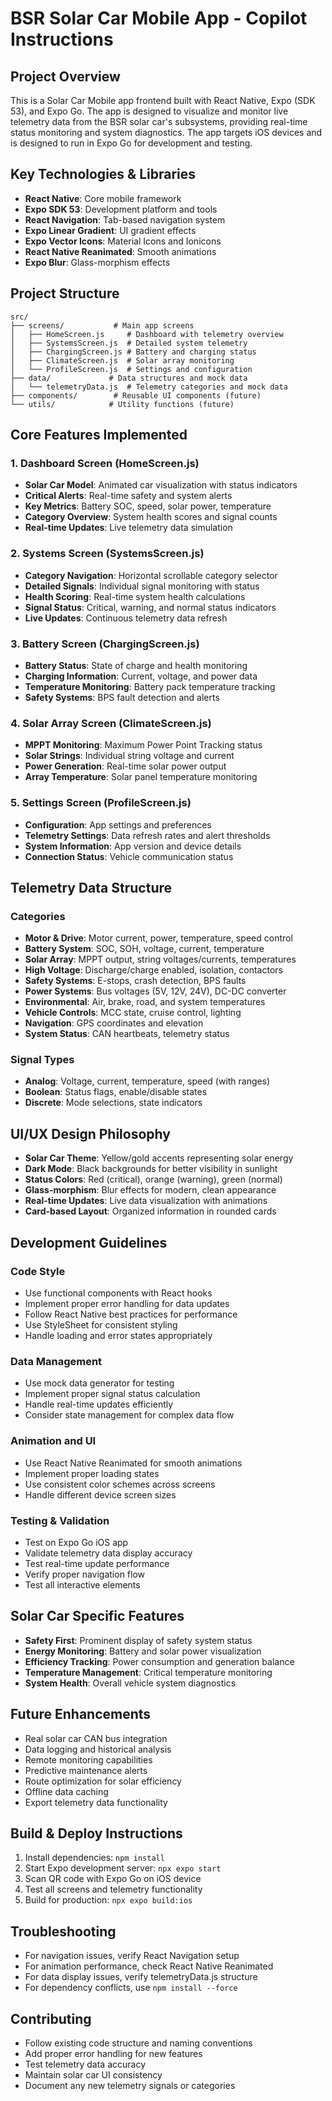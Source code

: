 # BSR Solar Car Mobile App - Copilot Instructions

## Project Overview
This is a Solar Car Mobile app frontend built with React Native, Expo (SDK 53), and Expo Go. The app is designed to visualize and monitor live telemetry data from the BSR solar car's subsystems, providing real-time status monitoring and system diagnostics. The app targets iOS devices and is designed to run in Expo Go for development and testing.

## Key Technologies & Libraries
- **React Native**: Core mobile framework
- **Expo SDK 53**: Development platform and tools
- **React Navigation**: Tab-based navigation system
- **Expo Linear Gradient**: UI gradient effects
- **Expo Vector Icons**: Material Icons and Ionicons
- **React Native Reanimated**: Smooth animations
- **Expo Blur**: Glass-morphism effects

## Project Structure
```
src/
├── screens/           # Main app screens
│   ├── HomeScreen.js     # Dashboard with telemetry overview
│   ├── SystemsScreen.js  # Detailed system telemetry
│   ├── ChargingScreen.js # Battery and charging status
│   ├── ClimateScreen.js  # Solar array monitoring
│   └── ProfileScreen.js  # Settings and configuration
├── data/             # Data structures and mock data
│   └── telemetryData.js  # Telemetry categories and mock data
├── components/        # Reusable UI components (future)
└── utils/            # Utility functions (future)
```

## Core Features Implemented

### 1. Dashboard Screen (HomeScreen.js)
- **Solar Car Model**: Animated car visualization with status indicators
- **Critical Alerts**: Real-time safety and system alerts
- **Key Metrics**: Battery SOC, speed, solar power, temperature
- **Category Overview**: System health scores and signal counts
- **Real-time Updates**: Live telemetry data simulation

### 2. Systems Screen (SystemsScreen.js)
- **Category Navigation**: Horizontal scrollable category selector
- **Detailed Signals**: Individual signal monitoring with status
- **Health Scoring**: Real-time system health calculations
- **Signal Status**: Critical, warning, and normal status indicators
- **Live Updates**: Continuous telemetry data refresh

### 3. Battery Screen (ChargingScreen.js)
- **Battery Status**: State of charge and health monitoring
- **Charging Information**: Current, voltage, and power data
- **Temperature Monitoring**: Battery pack temperature tracking
- **Safety Systems**: BPS fault detection and alerts

### 4. Solar Array Screen (ClimateScreen.js)
- **MPPT Monitoring**: Maximum Power Point Tracking status
- **Solar Strings**: Individual string voltage and current
- **Power Generation**: Real-time solar power output
- **Array Temperature**: Solar panel temperature monitoring

### 5. Settings Screen (ProfileScreen.js)
- **Configuration**: App settings and preferences
- **Telemetry Settings**: Data refresh rates and alert thresholds
- **System Information**: App version and device details
- **Connection Status**: Vehicle communication status

## Telemetry Data Structure

### Categories
- **Motor & Drive**: Motor current, power, temperature, speed control
- **Battery System**: SOC, SOH, voltage, current, temperature
- **Solar Array**: MPPT output, string voltages/currents, temperatures
- **High Voltage**: Discharge/charge enabled, isolation, contactors
- **Safety Systems**: E-stops, crash detection, BPS faults
- **Power Systems**: Bus voltages (5V, 12V, 24V), DC-DC converter
- **Environmental**: Air, brake, road, and system temperatures
- **Vehicle Controls**: MCC state, cruise control, lighting
- **Navigation**: GPS coordinates and elevation
- **System Status**: CAN heartbeats, telemetry status

### Signal Types
- **Analog**: Voltage, current, temperature, speed (with ranges)
- **Boolean**: Status flags, enable/disable states
- **Discrete**: Mode selections, state indicators

## UI/UX Design Philosophy
- **Solar Car Theme**: Yellow/gold accents representing solar energy
- **Dark Mode**: Black backgrounds for better visibility in sunlight
- **Status Colors**: Red (critical), orange (warning), green (normal)
- **Glass-morphism**: Blur effects for modern, clean appearance
- **Real-time Updates**: Live data visualization with animations
- **Card-based Layout**: Organized information in rounded cards

## Development Guidelines

### Code Style
- Use functional components with React hooks
- Implement proper error handling for data updates
- Follow React Native best practices for performance
- Use StyleSheet for consistent styling
- Handle loading and error states appropriately

### Data Management
- Use mock data generator for testing
- Implement proper signal status calculation
- Handle real-time updates efficiently
- Consider state management for complex data flow

### Animation and UI
- Use React Native Reanimated for smooth animations
- Implement proper loading states
- Use consistent color schemes across screens
- Handle different device screen sizes

### Testing & Validation
- Test on Expo Go iOS app
- Validate telemetry data display accuracy
- Test real-time update performance
- Verify proper navigation flow
- Test all interactive elements

## Solar Car Specific Features
- **Safety First**: Prominent display of safety system status
- **Energy Monitoring**: Battery and solar power visualization
- **Efficiency Tracking**: Power consumption and generation balance
- **Temperature Management**: Critical temperature monitoring
- **System Health**: Overall vehicle system diagnostics

## Future Enhancements
- Real solar car CAN bus integration
- Data logging and historical analysis
- Remote monitoring capabilities
- Predictive maintenance alerts
- Route optimization for solar efficiency
- Offline data caching
- Export telemetry data functionality

## Build & Deploy Instructions
1. Install dependencies: `npm install`
2. Start Expo development server: `npx expo start`
3. Scan QR code with Expo Go on iOS device
4. Test all screens and telemetry functionality
5. Build for production: `npx expo build:ios`

## Troubleshooting
- For navigation issues, verify React Navigation setup
- For animation performance, check React Native Reanimated
- For data display issues, verify telemetryData.js structure
- For dependency conflicts, use `npm install --force`

## Contributing
- Follow existing code structure and naming conventions
- Add proper error handling for new features
- Test telemetry data accuracy
- Maintain solar car UI consistency
- Document any new telemetry signals or categories
